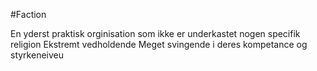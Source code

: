 #Faction 

En yderst praktisk orginisation som ikke er underkastet nogen specifik religion
Ekstremt vedholdende
Meget svingende i deres kompetance og styrkeneiveu

